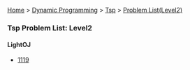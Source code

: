 [Home](../../../../) > [Dynamic Programming](../../../) > [Tsp](../../) > [Problem List(Level2)](./)

### Tsp Problem List: Level2


#### LightOJ
- [1119](../../l2-loj-1119)


